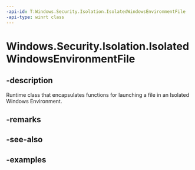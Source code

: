 ```yaml
---
-api-id: T:Windows.Security.Isolation.IsolatedWindowsEnvironmentFile
-api-type: winrt class
---
```


<!-- Class syntax.
public class IsolatedWindowsEnvironmentFile 
-->

# Windows.Security.Isolation.IsolatedWindowsEnvironmentFile

## -description
Runtime class that encapsulates functions for launching a file in an Isolated Windows Environment.
## -remarks

## -see-also

## -examples

